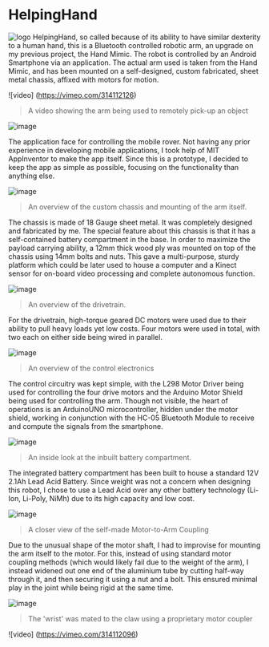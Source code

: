 # HelpingHand
![logo](https://github.com/lasnab/helping-hand/blob/master/logo.png?raw=true)
HelpingHand, so called because of its ability to have similar dexterity to a human hand, this is a Bluetooth controlled robotic arm, an upgrade on my previous project, the Hand Mimic. The robot is controlled by an Android Smartphone via an application. The actual arm used is taken from the Hand Mimic, and has been mounted on a self-designed, custom fabricated, sheet metal chassis, affixed with motors for motion. 

![video] (https://vimeo.com/314112126)
> A video showing the arm being used to remotely pick-up an object

![image](https://github.com/lasnab/helping-hand/blob/master/images/view.png?raw=true)

The application face for controlling the mobile rover. Not having any prior experience in developing mobile applications, I took help of MIT AppInventor to make the app itself. Since this is a prototype, I decided to keep the app as simple as possible, focusing on the functionality than anything else.

![image](https://github.com/lasnab/helping-hand/blob/master/images/bottom.jpg?raw=true)
> An overview of the custom chassis and mounting of the arm itself.

The chassis is made of 18 Gauge sheet metal. It was completely designed and fabricated by me. The special feature about this chassis is that it has a self-contained battery compartment in the base. In order to maximize the payload carrying ability, a 12mm thick wood ply was mounted on top of the chassis using 14mm bolts and nuts. This gave a multi-purpose, sturdy platform which could be later used to house a computer and a Kinect sensor for on-board video processing and complete autonomous function.

![image](https://github.com/lasnab/helping-hand/blob/master/images/bottom2.jpg?raw=true)
> An overview of the drivetrain.

For the drivetrain, high-torque geared DC motors were used due to their ability to pull heavy loads yet low costs. Four motors were used in total, with two each on either side being wired in parallel.

![image](https://github.com/lasnab/helping-hand/blob/master/images/top.jpg?raw=true)
> An overview of the control electronics

The control circuitry was kept simple, with the L298 Motor Driver being used for controlling the four drive motors and the Arduino Motor Shield being used for controlling the arm. Though not visible, the heart of operations is an ArduinoUNO microcontroller, hidden under the motor shield, working in conjunction with the HC-05 Bluetooth Module to receive and compute the signals from the smartphone.

![image](https://github.com/lasnab/helping-hand/blob/master/images/side.jpg?raw=true)
> An inside look at the inbuilt battery compartment.

The integrated battery compartment has been built to house a standard 12V 2.1Ah Lead Acid Battery. Since weight was not a concern when designing this robot, I chose to use a Lead Acid over any other battery technology (Li-Ion, Li-Poly, NiMh) due to its high capacity and low cost.

![image](https://github.com/lasnab/helping-hand/blob/master/images/clp1.jpg?raw=true)
> A closer view of the self-made Motor-to-Arm Coupling

Due to the unusual shape of the motor shaft, I had to improvise for mounting the arm itself to the motor. For this, instead of using standard motor coupling methods (which would likely fail due to the weight of the arm), I instead widened out one end of the aluminium tube by cutting half-way through it, and then securing it using a nut and a bolt. This ensured minimal play in the joint while being rigid at the same time.

![image](https://github.com/lasnab/helping-hand/blob/master/images/clp2.jpg?raw=true)
> The 'wrist' was mated to the claw using a proprietary motor coupler


![video] (https://vimeo.com/314112096)
